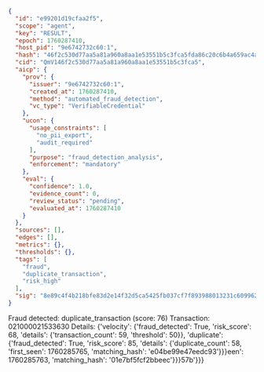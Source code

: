 ```json
{
  "id": "e99201d19cfaa2f5",
  "scope": "agent",
  "key": "RESULT",
  "epoch": 1760287410,
  "host_pid": "9e6742732c60:1",
  "hash": "46f2c530d77aa5a81a960a8aa1e53551b5c3fca5fda86c20c6b4a659ac4aab28",
  "cid": "QmV146f2c530d77aa5a81a960a8aa1e53551b5c3fca5",
  "aicp": {
    "prov": {
      "issuer": "9e6742732c60:1",
      "created_at": 1760287410,
      "method": "automated_fraud_detection",
      "vc_type": "VerifiableCredential"
    },
    "ucon": {
      "usage_constraints": [
        "no_pii_export",
        "audit_required"
      ],
      "purpose": "fraud_detection_analysis",
      "enforcement": "mandatory"
    },
    "eval": {
      "confidence": 1.0,
      "evidence_count": 0,
      "review_status": "pending",
      "evaluated_at": 1760287410
    }
  },
  "sources": [],
  "edges": [],
  "metrics": {},
  "thresholds": {},
  "tags": [
    "fraud",
    "duplicate_transaction",
    "risk_high"
  ],
  "sig": "8e89c4f4b218bfe83d2e14f32d5ca5425fb037cf7f893988013231c609962d9e"
}
```

Fraud detected: duplicate_transaction (score: 76)
Transaction: 021000021533630
Details: {'velocity': {'fraud_detected': True, 'risk_score': 68, 'details': {'transaction_count': 59, 'threshold': 50}}, 'duplicate': {'fraud_detected': True, 'risk_score': 85, 'details': {'duplicate_count': 58, 'first_seen': 1760285765, 'matching_hash': 'e04be99e47eedc93'}}}een': 1760285763, 'matching_hash': '01e7bf5fcf2bbeec'}}}57b'}}}